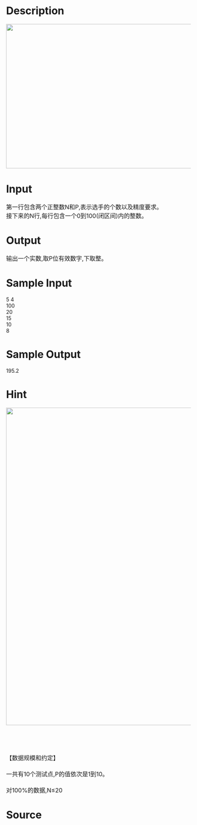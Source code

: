 
# Description

<div class="content"><p><img height="393" width="637" alt="" src="source/bzoj/3330/img/aHR0cHM6Ly9seWRzeS5jb20vSnVkZ2VPbmxpbmUvdXBsb2FkLzIwMTMxMi8xKDMpLmpwZw==.jpg"/></p></div>

# Input

<div class="content"><div></div>
<div><span style="font-size: medium">第一行包含两个正整数N和P,表示选手的个数以及精度要求。</span></div>
<div><span style="font-size: medium">接下来的N行,每行包含一个0到100(闭区间)内的整数。</span></div></div>

# Output

<div class="content"><div><span style="font-size: medium">输出一个实数,取P位有效数字,下取整。</span></div></div>

# Sample Input

<div class="content"><span class="sampledata">5 4<br/>
100<br/>
20<br/>
15<br/>
10<br/>
8<br/>
</span></div>

# Sample Output

<div class="content"><span class="sampledata">195.2<br/>
</span></div>

# Hint

<div class="content"><p></p><p><span style="font-size: medium"><img height="864" width="675" alt="" src="source/bzoj/3330/img/aHR0cHM6Ly9seWRzeS5jb20vSnVkZ2VPbmxpbmUvdXBsb2FkLzIwMTMxMi8xMS5qcGc=.jpg"/></span></p><br/>
<p></p><br/>
<p><span style="font-size: medium">【数据规模和约定】<br/><br/>
一共有10个测试点,P的值依次是1到10。<br/><br/>
对100%的数据,N≤20</span></p><p></p></div>

# Source

<div class="content"><p><a href="problemset.php?search="></a></p></div>

